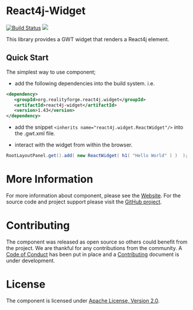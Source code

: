 # React4j-Widget

[![Build Status](https://secure.travis-ci.org/react4j/react4j-widget.png?branch=master)](http://travis-ci.org/react4j/react4j-widget)
[<img src="https://img.shields.io/maven-central/v/org.realityforge.react4j.widget/react4j-widget.svg?label=latest%20release"/>](http://search.maven.org/#search%7Cga%7C1%7Cg%3A%22org.realityforge.react4j.widget%22)

This library provides a GWT widget that renders a React4j element.

## Quick Start

The simplest way to use component;

* add the following dependencies into the build system. i.e.

```xml
<dependency>
   <groupId>org.realityforge.react4j.widget</groupId>
   <artifactId>react4j-widget</artifactId>
   <version>1.43</version>
</dependency>
```

* add the snippet `<inherits name="react4j.widget.ReactWidget"/>` into the .gwt.xml file.

* interact with the widget from within the browser.

```java
RootLayoutPanel.get().add( new ReactWidget( h1( "Hello World" ) )  );
```

# More Information

For more information about component, please see the [Website](https://react4j.github.io/react4j-widget). For the
source code and project support please visit the [GitHub project](https://github.com/react4j/react4j-widget).

# Contributing

The component was released as open source so others could benefit from the project. We are thankful for any
contributions from the community. A [Code of Conduct](CODE_OF_CONDUCT.md) has been put in place and
a [Contributing](CONTRIBUTING.md) document is under development.

# License

The component is licensed under [Apache License, Version 2.0](LICENSE).
